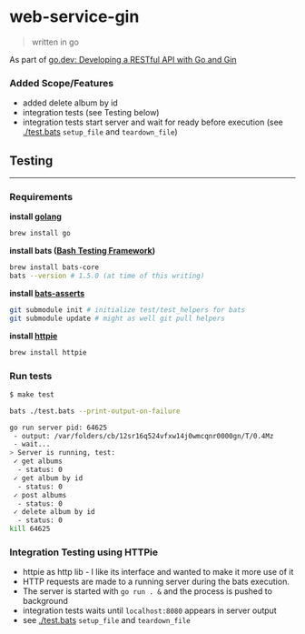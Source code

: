 # web-service-gin
> written in go

As part of [go.dev: Developing a RESTful API with Go and Gin](https://go.dev/doc/tutorial/web-service-gin)

### Added Scope/Features
- added delete album by id
- integration tests (see Testing below)
- integration tests start server and wait for ready before execution (see [./test.bats](./test.bats) `setup_file` and `teardown_file`)

## Testing
---

### Requirements

**install [golang](https://go.dev)**
```sh
brew install go
```

**install bats ([Bash Testing Framework](https://github.com/bats-core/bats-core))**
```sh
brew install bats-core
bats --version # 1.5.0 (at time of this writing)
```

**install [bats-asserts](https://github.com/bats-core/bats-assert)**
```sh
git submodule init # initialize test/test_helpers for bats
git submodule update # might as well git pull helpers
```

**install [httpie](https://httpie.io)**
```sh
brew install httpie
```

### Run tests

```sh
$ make test

bats ./test.bats --print-output-on-failure

go run server pid: 64625
 - output: /var/folders/cb/12sr16q524vfxw14j0wmcqnr0000gn/T/0.4Mz
 - wait...
> Server is running, test:
 ✓ get albums
  - status: 0
 ✓ get album by id
  - status: 0
 ✓ post albums
  - status: 0
 ✓ delete album by id
  - status: 0
kill 64625

```

### Integration Testing using HTTPie
- httpie as http lib - I like its interface and wanted to make it more use of it
- HTTP requests are made to a running server during the bats execution.
- The server is started with `go run . &` and the process is pushed to background
- integration tests waits until `localhost:8080` appears in server output
- see [./test.bats](./test.bats) `setup_file` and `teardown_file`
